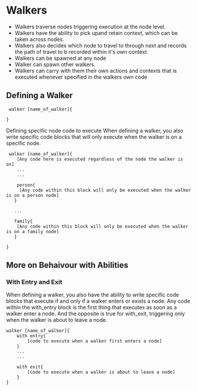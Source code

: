 # Walkers

* Walkers traverse nodes triggering execution at the node level.
* Walkers have the ability to pick upand retain context, which can be taken across nodes.
* Walkers also decides which node to travel to through next and records the path of travel to b recorded within it's own context.
* Walkers can be spawned at any node
* Walker can spawn other walkers.
* Walkers can carry with them their own actions and contexts that is executed whenever specified in the walkers own code

## Defining a Walker

```jac 
 walker [name_of_walker]{

}
```
Defining specific node code to execute When defining a walker, you also write specific code blocks that will only execute when the walker is on a specific node.

```jac
 walker [name_of_walker]{
    [Any code here is executed regardless of the node the walker is on]
    ...
    ...

    person{
     [Any code within this block will only be executed when the walker is on a person node]
   }

   ...

   family{
    [Any code within this block will only be executed when the walker is on a family node]
   }

}
```

## More on Behaivour with Abilities 

### With Entry and Exit 

When defining a walker, you also have the ability to write specific code blocks that execute if and only if a walker enters or exists a node. Any code within the with_entry block is the first thing that executes as soon as a walker enter a node. And the opposite is true for with_exit, triggering only when the walker is about to leave a node.

```jac 
walker [name_of_walker]{
    with entry{
        [code to execute when a walker first enters a node]
    }
    ...
    ...

    with exit{
        [code to execute when a walker is about to leave a node]
    }
}

```
